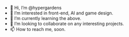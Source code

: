 - 👋 Hi, I’m @hypergardens
- 👀 I’m interested in front-end, AI and game design.
- 🌱 I’m currently learning the above.
- 💞️ I’m looking to collaborate on any interesting projects.
- 📫 How to reach me, soon.

<!---
hypergardens/hypergardens is a ✨ special ✨ repository because its `README.md` (this file) appears on your GitHub profile.
You can click the Preview link to take a look at your changes.
--->
